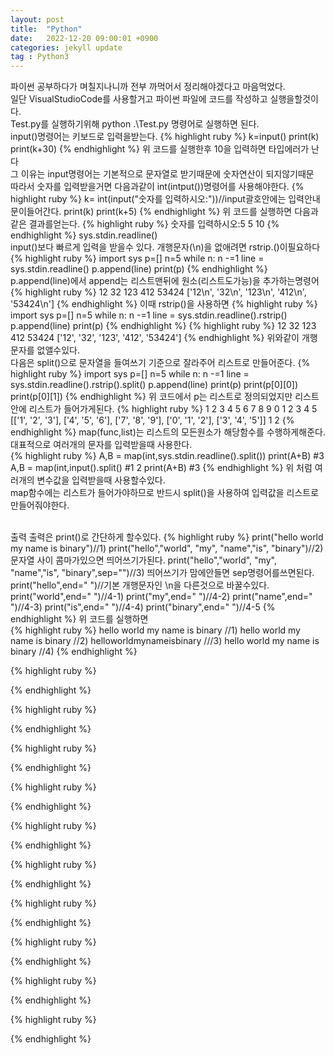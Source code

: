 ```yaml
---
layout: post
title:  "Python"
date:   2022-12-20 09:00:01 +0900
categories: jekyll update
tag : Python3
---
```

파이썬 공부하다가 며칠지나니까 전부 까먹어서 정리해야겠다고 마음먹었다.<br/>
일단 VisualStudioCode를 사용할거고 파이썬 파일에 코드를 작성하고 실행을할것이다.<br/>
Test.py를 실행하기위해 python .\Test.py 명령어로 실행하면 된다.<br/>
input()명령어는 키보드로 입력을받는다.
{% highlight ruby %}
k=input()
print(k)
print(k+30)
{% endhighlight %}
위 코드를 실행한후 10을 입력하면 타입에러가 난다<br/>
그 이유는 input명령어는 기본적으로 문자열로 받기때문에 숫자연산이 되지않기때문<br/>
따라서 숫자를 입력받을거면 다음과같이 int(intput())명령어를 사용해야한다.
{% highlight ruby %}
k= int(input("숫자를 입력하시오:"))//input괄호안에는 입력안내문이들어간다.
print(k)
print(k+5)
{% endhighlight %}
위 코드를 실행하면 다음과같은 결과를얻는다.
{% highlight ruby %}
숫자를 입력하시오:5
5
10
{% endhighlight %}
sys.stdin.readline() <br/>
input()보다 빠르게 입력을 받을수 있다. 개행문자(\n)을 없애려면 rstrip.()이필요하다<br/>
{% highlight ruby %}
import sys
p=[]
n=5
while n:
    n -=1
    line = sys.stdin.readline()
    p.append(line)
print(p) 
{% endhighlight %}
p.append(line)에서 append는 리스트맨뒤에 원소(리스트도가능)을 추가하는명령어
{% highlight ruby %}
12
32
123
412
53424
['12\n', '32\n', '123\n', '412\n', '53424\n']
{% endhighlight %}
이때 rstrip()을 사용하면
{% highlight ruby %}
import sys
p=[]
n=5
while n:
    n -=1
    line = sys.stdin.readline().rstrip()
    p.append(line)
print(p)
{% endhighlight %}
{% highlight ruby %}
12
32
123
412
53424
['12', '32', '123', '412', '53424']
{% endhighlight %}
위와같이 개행문자를 없앨수있다.<br/>
다음은 split()으로 문자열을 들여쓰기 기준으로 잘라주어 리스트로 만들어준다.
{% highlight ruby %}
import sys
p=[]
n=5
while n:
    n -=1
    line = sys.stdin.readline().rstrip().split()
    p.append(line)
print(p)
print(p[0][0])
print(p[0][1])
{% endhighlight %}
위 코드에서 p는 리스트로 정의되었지만 리스트안에 리스트가 들어가게된다.
{% highlight ruby %}
1 2 3
4 5 6
7 8 9
0 1 2
3 4 5
[['1', '2', '3'], ['4', '5', '6'], ['7', '8', '9'], ['0', '1', '2'], ['3', '4', '5']]
1
2
{% endhighlight %}
map(func,list)는 리스트의 모든원소가 해당함수를 수행하게해준다.<br/>
대표적으로 여러개의 문자를 입력받을때 사용한다.<br/>
{% highlight ruby %}
A,B = map(int,sys.stdin.readline().split())
print(A+B) #3
A,B = map(int,input().split() #1 2
print(A+B) #3
{% endhighlight %}
위 처럼 여러개의 변수값을 입력받을때 사용할수있다.<br/>
map함수에는 리스트가 들어가야하므로 반드시 split()을 사용하여 입력값을 리스트로 만들어줘야한다.<br/><br/>

출력
출력은 print()로 간단하게 할수있다.
{% highlight ruby %}
print("hello world my name is binary")//1)
print("hello","world", "my", "name","is", "binary")//2)문자열 사이 콤마가있으면 띄어쓰기가된다.
print("hello","world", "my", "name","is", "binary",sep="")//3) 띄어쓰기가 맘에안들면 sep명령어를쓰면된다.
print("hello",end=" ")//기본 개행문자인 \n을 다른것으로 바꿀수있다.
print("world",end=" ")//4-1)
print("my",end=" ")//4-2)
print("name",end=" ")//4-3)
print("is",end=" ")//4-4)
print("binary",end=" ")//4-5
{% endhighlight %}
위 코드를 실행하면  
{% highlight ruby %}
hello world my name is binary //1)
hello world my name is binary //2)
helloworldmynameisbinary ///3)
hello world my name is binary //4)
{% endhighlight %}

{% highlight ruby %}
 
 {% endhighlight %}

 {% highlight ruby %}
 
 {% endhighlight %}

 {% highlight ruby %}
 
 {% endhighlight %}

 {% highlight ruby %}
 
 {% endhighlight %}

 {% highlight ruby %}
 
 {% endhighlight %}

 {% highlight ruby %}
 
 {% endhighlight %}

 {% highlight ruby %}
 
 {% endhighlight %}

 {% highlight ruby %}
 
 {% endhighlight %}

 {% highlight ruby %}
 
 {% endhighlight %}

 {% highlight ruby %}
 
 {% endhighlight %}
